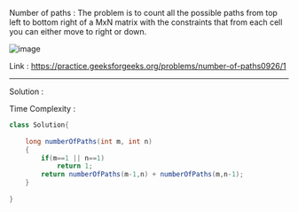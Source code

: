 Number of paths :
The problem is to count all the possible paths from top left to bottom right of a MxN matrix with the constraints that from each cell you can either move to right or down.

![image](https://user-images.githubusercontent.com/23376002/166445839-99ca86a8-7048-4b94-a5a7-a034b730174c.png)


Link : https://practice.geeksforgeeks.org/problems/number-of-paths0926/1


--------------------------------------------------------------------------------------------------------------------------------------------------------


Solution :

Time Complexity :


```java
class Solution{
    
    long numberOfPaths(int m, int n) 
    {
        if(m==1 || n==1)
            return 1;
        return numberOfPaths(m-1,n) + numberOfPaths(m,n-1);
    }
    
}

```


